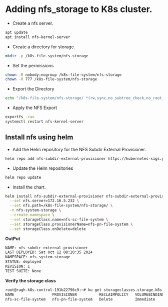 # Adding nfs_storage to K8s cluster.

- Create a nfs server.
~~~bash
apt update
apt install nfs-kernel-server
~~~
- Create a directory for storage.
~~~bash
mkdir -p /k8s-file-system/nfs-storage
~~~
- Set the permissions
~~~bash
chown -R nobody:nogroup /k8s-file-system/nfs-storage
chown -R 777 /k8s-file-system/nfs-storage
~~~
- Export the Directory
~~~bash
echo "/k8s-file-system/nfs-storage/ *(rw,sync,no_subtree_check,no_root_squash)" >> /etc/exports
~~~
- Apply the NFS Export
~~~bash
exportfs -rav
systemctl restart nfs-kernel-server
~~~

## Install nfs using helm
- Add the Helm repository for the NFS Subdir External Provisioner.
~~~bash
helm repo add nfs-subdir-external-provisioner https://kubernetes-sigs.github.io/nfs-subdir-external-provisioner/
~~~
- Update the Helm repositories
~~~bash
helm repo update
~~~
- Install the chart.
~~~bash
helm install nfs-subdir-external-provisioner nfs-subdir-external-provisioner/nfs-subdir-external-provisioner \
  --set nfs.server=172.16.5.232 \
  --set nfs.path=/k8s-file-system/nfs-storage/ \
  -n nfs-system-storage \
  --create-namespace \
  --set storageClass.name=nfs-sc-file-system \
  --set storageClass.provisionerName=nfs-pn-file-system \
  --set storageClass.onDelete=delete
~~~

**OutPut**
~~~bash
NAME: nfs-subdir-external-provisioner
LAST DEPLOYED: Sat Oct 12 08:20:35 2024
NAMESPACE: nfs-system-storage
STATUS: deployed
REVISION: 1
TEST SUITE: None
~~~

**Verify the storage class**
~~~bash
root@ragh-k8s-control-191b22796c9:~# ku get storageclasses.storage.k8s.io 
NAME                 PROVISIONER          RECLAIMPOLICY   VOLUMEBINDINGMODE   ALLOWVOLUMEEXPANSION   AGE
nfs-sc-file-system   nfs-pn-file-system   Delete          Immediate           true                   9m28s
~~~
